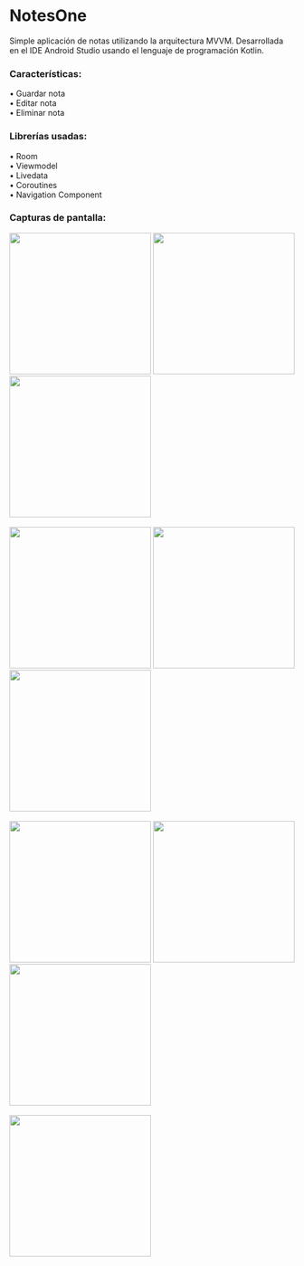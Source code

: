 # NotesOne
Simple aplicación de notas utilizando la arquitectura MVVM. Desarrollada en el IDE Android Studio usando el lenguaje de programación Kotlin.

<h3>Características:</h3>
• Guardar nota
<br>
• Editar nota
<br>
• Eliminar nota

<h3>Librerías usadas:</h3>
• Room
<br>
• Viewmodel
<br>
• Livedata
<br>
• Coroutines
<br>
• Navigation Component

<h3>Capturas de pantalla:</h3>

<div class="row">
      	<img src="https://media-exp1.licdn.com/dms/image/C5622AQFNuTv8xFLcvA/feedshare-shrink_1280/0/1633719084944?e=1636588800&v=beta&t=uo5h1FU_z6TCvW_zHRNUu0OyM4uyVGDUKh6iAixo9FQ" width="250">
      	<img src="https://media-exp1.licdn.com/dms/image/C5622AQGRniuL81m4ow/feedshare-shrink_1280/0/1633719084856?e=1636588800&v=beta&t=xgavvFAz-BQhSwFaEDOII-1T7cn2xLeEHiyKTAm8JBE" width="250">     
      	<img src="https://media-exp1.licdn.com/dms/image/C5622AQFD7FkJoaLy4Q/feedshare-shrink_1280/0/1633719084783?e=1636588800&v=beta&t=NdIF-L9PkPNp9HbjY4KVnFeZGG8mGSFUQW-JU5vIscA" width="250">     
</div>

<br>

<div class="row">
      	<img src="https://media-exp1.licdn.com/dms/image/C5622AQFSsmJFS9t7MQ/feedshare-shrink_1280/0/1633719084892?e=1636588800&v=beta&t=Gdc5WR1EB0EMo73H0ttO33sCz38pQM4HHIP9UdT6qcc" width="250">
      	<img src="https://media-exp1.licdn.com/dms/image/C5622AQEU_v4plmOvGQ/feedshare-shrink_1280/0/1633719084876?e=1636588800&v=beta&t=Vo14g_dNVcmaLfMyjuxb48ZsX2PN-zsIfBznErusOcc" width="250">
	      <img src="https://media-exp1.licdn.com/dms/image/C5622AQGHq4FhlsRwIA/feedshare-shrink_1280/0/1633719084776?e=1636588800&v=beta&t=wcWJlQpVqUl3ZtBf8WSWD4tXl-x8vqN-jqvZBg3JL1g" width="250">  
</div>

<br>

<div class="row">   
      	<img src="https://media-exp1.licdn.com/dms/image/C5622AQEa73EjvzI7Ew/feedshare-shrink_1280/0/1633719084910?e=1636588800&v=beta&t=TL51Ei491vgs1rUwBZPrCiH76j5VQFkh-DRwMhRZn6s" width="250">
      	<img src="https://media-exp1.licdn.com/dms/image/C5622AQG3XnrP7vmmAQ/feedshare-shrink_1280/0/1633719084838?e=1636588800&v=beta&t=QS75oWHgH298t8BZKEtRkxT1XzyaI8371wICFIDMeDQ" width="250">
	      <img src="https://media-exp1.licdn.com/dms/image/C5622AQEK0Sm0-tOAkw/feedshare-shrink_1280/0/1633719084893?e=1636588800&v=beta&t=-xwAuYtPO_zvd2nYYT7d9LunnZkUJUMwuX6kyu38qRk" width="250">   
</div>

<br>

<div class="row">
      	<img src="https://media-exp1.licdn.com/dms/image/C5622AQFPlHVbqL-p7A/feedshare-shrink_1280/0/1633719098746?e=1636588800&v=beta&t=LQjZU3HxT8Q1_jVT9Q77Hds6AvIGOMdR_BXYMUUx858" width="250">
</div>
